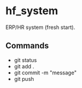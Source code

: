 # hf_system

ERP/HR system (fresh start).

## Commands
- git status
- git add .
- git commit -m "message"
- git push
